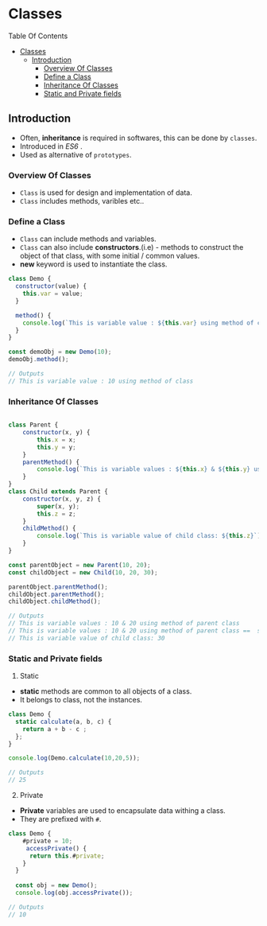 # Classes

Table Of Contents
- [Classes](#classes)
  - [Introduction](#introduction)
    - [Overview Of Classes](#overview-of-classes)
    - [Define a Class](#define-a-class)
    - [Inheritance Of Classes](#inheritance-of-classes)
    - [Static and Private fields](#static-and-private-fields)



## Introduction

- Often, **inheritance** is required in softwares, this can be done by `classes`.
- Introduced in <i> ES6 </i>.
- Used as alternative of `prototypes`.

### Overview Of Classes

- `Class` is used for design and implementation of data.
- `Class` includes methods, varibles etc..

### Define a Class

- `Class` can include methods and variables.
- `Class` can also include **constructors**.(i.e) - methods to construct the object of that class, with some initial / common values.
- **new** keyword is used to instantiate the class.
  
```Javascript
class Demo {
  constructor(value) {
    this.var = value;
  }

  method() {
    console.log(`This is variable value : ${this.var} using method of class`);
  }
}

const demoObj = new Demo(10);
demoObj.method();

// Outputs
// This is variable value : 10 using method of class
```

### Inheritance Of Classes

```Javascript

class Parent {
    constructor(x, y) {
        this.x = x;
        this.y = y;
    }
    parentMethod() {
        console.log(`This is variable values : ${this.x} & ${this.y} using method of parent class`);
    }
}
class Child extends Parent {
    constructor(x, y, z) {
        super(x, y);
        this.z = z;
    }
    childMethod() {
        console.log(`This is variable value of child class: ${this.z}`);
    }
}

const parentObject = new Parent(10, 20);
const childObject = new Child(10, 20, 30);

parentObject.parentMethod();
childObject.parentMethod();
childObject.childMethod();

// Outputs
// This is variable values : 10 & 20 using method of parent class
// This is variable values : 10 & 20 using method of parent class ==  supere()
// This is variable value of child class: 30
```

### Static and Private fields

1. Static
- **static** methods are common to all objects of a class.
- It belongs to class, not the instances.
  
```Javascript
class Demo {
  static calculate(a, b, c) {
    return a + b - c ;
  };
}

console.log(Demo.calculate(10,20,5));

// Outputs
// 25
```

2. Private
- **Private** variables are used to encapsulate data withing a class.
- They are prefixed with `#`.
  
```Javascript
class Demo {
    #private = 10;
     accessPrivate() {
      return this.#private;
    }
  }
  
  const obj = new Demo();
  console.log(obj.accessPrivate());

// Outputs 
// 10
```